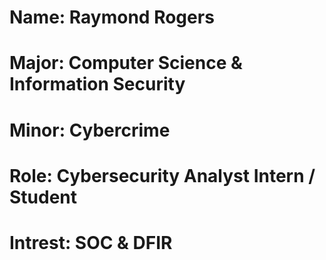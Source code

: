 <h1> Name: Raymond Rogers </h1>
<h1>Major: Computer Science & Information Security</h1>
<h1>Minor: Cybercrime</h1>
<h1>Role: Cybersecurity Analyst Intern / Student</h1>
<h1>Intrest: SOC & DFIR </h1>







